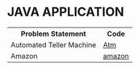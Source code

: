<DOCTYPR html>
  <h1> JAVA APPLICATION</h1>
  <body algin="center">
    <table>
  <tr>
    <th>Problem Statement</th>
    <th>Code</th>
  </tr>
  <tr>
    <td>Automated Teller Machine</td>
    <td><a href="https://github.com/Balasubramaniam077/Java_Applications/blob/main/ATM_Application/Atm.java">Atm</a></td>
  </tr>
  <tr>
    <td>Amazon</td>
    <td><a href="https://github.com/Balasubramaniam077/Java_Applications/blob/main/Amazon_Application/amazon.java">amazon</a></td>
  </tr>
</table>
  </body>
  </html>
